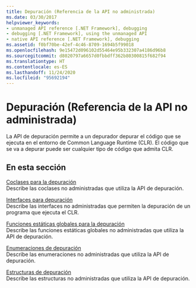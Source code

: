 ```yaml
---
title: Depuración (Referencia de la API no administrada)
ms.date: 03/30/2017
helpviewer_keywords:
- unmanaged API reference [.NET Framework], debugging
- debugging [.NET Framework], using the unmanaged API
- native API reference [.NET Framework], debugging
ms.assetid: f0bf70be-42ef-4c46-8709-1694b5f99018
ms.openlocfilehash: 9e15472d096102d55464e95b332307a4186d96b8
ms.sourcegitcommit: d8020797a6657d0fbbdff362b80300815f682f94
ms.translationtype: HT
ms.contentlocale: es-ES
ms.lasthandoff: 11/24/2020
ms.locfileid: "95692194"
---
```

# <a name="debugging-unmanaged-api-reference"></a>Depuración (Referencia de la API no administrada)

La API de depuración permite a un depurador depurar el código que se ejecuta en el entorno de Common Language Runtime (CLR). El código que se va a depurar puede ser cualquier tipo de código que admita CLR.  
  
## <a name="in-this-section"></a>En esta sección  

 [Coclases para la depuración](debugging-coclasses.md)  
 Describe las coclases no administradas que utiliza la API de depuración.  
  
 [Interfaces para depuración](debugging-interfaces.md)  
 Describe las interfaces no administradas que permiten la depuración de un programa que ejecuta el CLR.  
  
 [Funciones estáticas globales para la depuración](debugging-global-static-functions.md)  
 Describe las funciones estáticas globales no administradas que utiliza la API de depuración.  
  
 [Enumeraciones de depuración](debugging-enumerations.md)  
 Describe las enumeraciones no administradas que utiliza la API de depuración.  
  
 [Estructuras de depuración](debugging-structures.md)  
 Describe las estructuras no administradas que utiliza la API de depuración.
